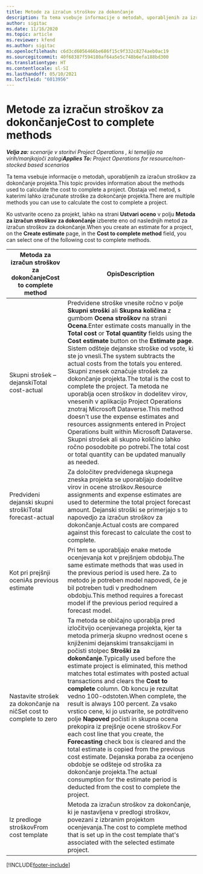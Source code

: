```yaml
---
title: Metode za izračun stroškov za dokončanje
description: Ta tema vsebuje informacije o metodah, uporabljenih za izračun stroškov za dokončanje projekta.
author: sigitac
ms.date: 11/16/2020
ms.topic: article
ms.reviewer: kfend
ms.author: sigitac
ms.openlocfilehash: c6d3cd6056466be686f15c9f332c8274aeb0ac19
ms.sourcegitcommit: 40f68387f594180af64a5e5c748b6efa188bd300
ms.translationtype: HT
ms.contentlocale: sl-SI
ms.lasthandoff: 05/10/2021
ms.locfileid: "6013956"
---
```

# <a name="cost-to-complete-methods"></a><span data-ttu-id="020a5-103">Metode za izračun stroškov za dokončanje</span><span class="sxs-lookup"><span data-stu-id="020a5-103">Cost to complete methods</span></span>

<span data-ttu-id="020a5-104">_**Velja za:** scenarije v storitvi Project Operations , ki temeljijo na virih/manjkajoči zalogi_</span><span class="sxs-lookup"><span data-stu-id="020a5-104">_**Applies To:** Project Operations for resource/non-stocked based scenarios_</span></span>

<span data-ttu-id="020a5-105">Ta tema vsebuje informacije o metodah, uporabljenih za izračun stroškov za dokončanje projekta.</span><span class="sxs-lookup"><span data-stu-id="020a5-105">This topic provides information about the methods used to calculate the cost to complete a project.</span></span> <span data-ttu-id="020a5-106">Obstaja več metod, s katerimi lahko izračunate stroške za dokončanje projekta.</span><span class="sxs-lookup"><span data-stu-id="020a5-106">There are multiple methods you can use to calculate the cost to complete a project.</span></span> 

<span data-ttu-id="020a5-107">Ko ustvarite oceno za projekt, lahko na strani **Ustvari oceno** v polju **Metoda za izračun stroškov za dokončanje** izberete eno od naslednjih metod za izračun stroškov za dokončanje.</span><span class="sxs-lookup"><span data-stu-id="020a5-107">When you create an estimate for a project, on the **Create estimate** page, in the **Cost to complete method** field, you can select one of the following cost to complete methods.</span></span>

| <span data-ttu-id="020a5-108">Metoda za izračun stroškov za dokončanje</span><span class="sxs-lookup"><span data-stu-id="020a5-108">Cost to complete method</span></span>    | <span data-ttu-id="020a5-109">Opis</span><span class="sxs-lookup"><span data-stu-id="020a5-109">Description</span></span>                                                                                                                                                                                                                                                                                                                                                                                                                                                                                        |
|------------------------------|----------------------------------------------------------------------------------------------------------------------------------------------------------------------------------------------------------------------------------------------------------------------------------------------------------------------------------------------------------------------------------------------------------------------------------------------------------------------------------------------------|
| <span data-ttu-id="020a5-110">Skupni strošek – dejanski</span><span class="sxs-lookup"><span data-stu-id="020a5-110">Total cost-actual</span></span>            | <span data-ttu-id="020a5-111">Predvidene stroške vnesite ročno v polje **Skupni stroški** ali **Skupna količina** z gumbom **Ocena stroškov** na strani **Ocena**.</span><span class="sxs-lookup"><span data-stu-id="020a5-111">Enter estimate costs manually in the **Total cost** or **Total quantity** fields using the **Cost estimate** button on the **Estimate page**.</span></span> <span data-ttu-id="020a5-112">Sistem odšteje dejanske stroške od vsote, ki ste jo vnesli.</span><span class="sxs-lookup"><span data-stu-id="020a5-112">The system subtracts the actual costs from the totals you entered.</span></span> <span data-ttu-id="020a5-113">Skupni znesek označuje strošek za dokončanje projekta.</span><span class="sxs-lookup"><span data-stu-id="020a5-113">The total is the cost to complete the project.</span></span> <span data-ttu-id="020a5-114">Ta metoda ne uporablja ocen stroškov in dodelitev virov, vnesenih v aplikacijo Project Operations znotraj Microsoft Dataverse.</span><span class="sxs-lookup"><span data-stu-id="020a5-114">This method doesn't use the expense estimates and resources assignments entered in Project Operations built within Microsoft Dataverse.</span></span> <span data-ttu-id="020a5-115">Skupni strošek ali skupno količino lahko ročno posodobite po potrebi.</span><span class="sxs-lookup"><span data-stu-id="020a5-115">The total cost or total quantity can be updated manually as needed.</span></span>  |
| <span data-ttu-id="020a5-116">Predvideni dejanski skupni stroški</span><span class="sxs-lookup"><span data-stu-id="020a5-116">Total forecast-actual</span></span>        | <span data-ttu-id="020a5-117">Za določitev predvidenega skupnega zneska projekta se uporabljajo dodelitve virov in ocene stroškov.</span><span class="sxs-lookup"><span data-stu-id="020a5-117">Resource assignments and expense estimates are used to determine the total project forecast amount.</span></span> <span data-ttu-id="020a5-118">Dejanski stroški se primerjajo s to napovedjo za izračun stroškov za dokončanje.</span><span class="sxs-lookup"><span data-stu-id="020a5-118">Actual costs are compared against this forecast to calculate the cost to complete.</span></span>                                                                                                                                                                                                                                                                          |
| <span data-ttu-id="020a5-119">Kot pri prejšnji oceni</span><span class="sxs-lookup"><span data-stu-id="020a5-119">As previous estimate</span></span>         | <span data-ttu-id="020a5-120">Pri tem se uporabljajo enake metode ocenjevanja kot v prejšnjem obdobju.</span><span class="sxs-lookup"><span data-stu-id="020a5-120">The same estimate methods that was used in the previous period is used here.</span></span> <span data-ttu-id="020a5-121">Za to metodo je potreben model napovedi, če je bil potreben tudi v predhodnem obdobju.</span><span class="sxs-lookup"><span data-stu-id="020a5-121">This method requires a forecast model if the previous period required a forecast model.</span></span>                                                                                                                                                                                                                                                                                                                           |
| <span data-ttu-id="020a5-122">Nastavite strošek za dokončanje na nič</span><span class="sxs-lookup"><span data-stu-id="020a5-122">Set cost to complete to zero</span></span> | <span data-ttu-id="020a5-123">Ta metoda se običajno uporablja pred izločitvijo ocenjevanega projekta, kjer ta metoda primerja skupno vrednost ocene s knjiženimi dejanskimi transakcijami in počisti stolpec **Stroški za dokončanje**.</span><span class="sxs-lookup"><span data-stu-id="020a5-123">Typically used before the estimate project is eliminated, this method matches total estimates with posted actual transactions and clears the **Cost to complete** column.</span></span> <span data-ttu-id="020a5-124">Ob koncu je rezultat vedno 100-odstoten.</span><span class="sxs-lookup"><span data-stu-id="020a5-124">When complete, the result is always 100 percent.</span></span> <span data-ttu-id="020a5-125">Za vsako vrstico cene, ki jo ustvarite, se potrditveno polje **Napoved** počisti in skupna ocena prekopira iz prejšnje ocene stroškov.</span><span class="sxs-lookup"><span data-stu-id="020a5-125">For each cost line that you create, the **Forecasting** check box is cleared and the total estimate is copied from the previous cost estimate.</span></span> <span data-ttu-id="020a5-126">Dejanska poraba za ocenjeno obdobje se odšteje od stroška za dokončanje projekta.</span><span class="sxs-lookup"><span data-stu-id="020a5-126">The actual consumption for the estimate period is deducted from the cost to complete the project.</span></span>              |
| <span data-ttu-id="020a5-127">Iz predloge stroškov</span><span class="sxs-lookup"><span data-stu-id="020a5-127">From cost template</span></span>           | <span data-ttu-id="020a5-128">Metoda za izračun stroškov za dokončanje, ki je nastavljena v predlogi stroškov, povezani z izbranim projektom ocenjevanja.</span><span class="sxs-lookup"><span data-stu-id="020a5-128">The cost to complete method that is set up in the cost template that's associated with the selected estimate project.</span></span>                                                                                                                                                                                                                                                                                                                                                                          |


[!INCLUDE[footer-include](../includes/footer-banner.md)]
